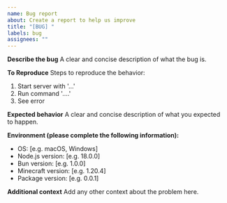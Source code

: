 ```yaml
---
name: Bug report
about: Create a report to help us improve
title: "[BUG] "
labels: bug
assignees: ""
---
```


**Describe the bug**
A clear and concise description of what the bug is.

**To Reproduce**
Steps to reproduce the behavior:

1. Start server with '...'
2. Run command '....'
3. See error

**Expected behavior**
A clear and concise description of what you expected to happen.

**Environment (please complete the following information):**

- OS: [e.g. macOS, Windows]
- Node.js version: [e.g. 18.0.0]
- Bun version: [e.g. 1.0.0]
- Minecraft version: [e.g. 1.20.4]
- Package version: [e.g. 0.0.1]

**Additional context**
Add any other context about the problem here.
